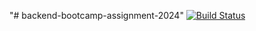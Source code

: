"# backend-bootcamp-assignment-2024" 
[![Build Status](https://github.com/tinepple/b-b-a-2024/workflows/Go/badge.svg)](https://github.com/tinepple/b-b-a-2024/actions?query=branch%3Amain)